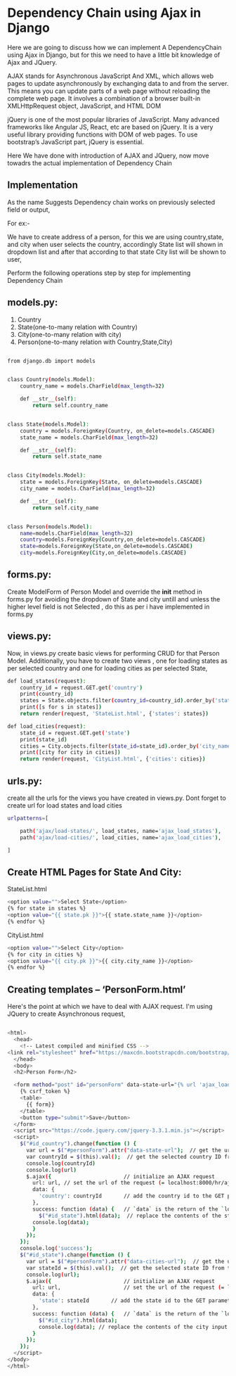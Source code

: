 


# Dependency Chain using Ajax in Django

Here we are going to discuss how we can implement A DependencyChain using Ajax in Django, but for this we need to have a little bit knowledge of Ajax and JQuery.

AJAX stands for Asynchronous JavaScript And XML, which allows web pages to update asynchronously by exchanging data to and from the server. 
This means you can update parts of a web page without reloading the complete web page. It involves a combination of a browser built-in XMLHttpRequest object, 
JavaScript, and HTML DOM

jQuery is one of the most popular libraries of JavaScript. Many advanced frameworks like Angular JS, React, etc are based on jQuery. It is a very useful library providing functions with DOM of web pages. To use bootstrap’s JavaScript part, jQuery is essential.

Here We have done with introduction of AJAX and JQuery, now move towadrs the actual implementation of Dependency Chain



## Implementation


As the name Suggests Dependency chain works on previously selected field or output,

For ex:-

We have to create address of a person, for this we are using country,state, and city 
when user selects the country, accordingly State list will shown in dropdown list and after that according to that state City list will be shown to user,


Perform the following operations step by step for implementing Dependency Chain


  
## models.py:

1. Country
2. State(one-to-many relation with Country)
3. City(one-to-many relation with city)
4. Person(one-to-many relation with Country,State,City)

```bash

from django.db import models


class Country(models.Model):
    country_name = models.CharField(max_length=32)

    def __str__(self):
        return self.country_name


class State(models.Model):
    country = models.ForeignKey(Country, on_delete=models.CASCADE)
    state_name = models.CharField(max_length=32)

    def __str__(self):
        return self.state_name


class City(models.Model):
    state = models.ForeignKey(State, on_delete=models.CASCADE)
    city_name = models.CharField(max_length=32)

    def __str__(self):
        return self.city_name


class Person(models.Model):
    name=models.CharField(max_length=32)
    country=models.ForeignKey(Country,on_delete=models.CASCADE)
    state=models.ForeignKey(State,on_delete=models.CASCADE)
    city=models.ForeignKey(City,on_delete=models.CASCADE)
```



## forms.py:

Create ModelForm of Person Model and override the __init__ method in forms.py for avoiding the dropdown of State and city untill and unless the higher level field is not Selected ,
do this as per i have implemented in forms.py



## views.py:

Now, in views.py create basic views for performing CRUD for that Person Model. 
Additionally, you have to create two views , one for loading states as per selected country and one for loading cities as per selected State,

```bash
def load_states(request):
    country_id = request.GET.get('country')
    print(country_id)
    states = State.objects.filter(country_id=country_id).order_by('state_name')
    print([s for s in states])
    return render(request, 'StateList.html', {'states': states})

def load_cities(request):
    state_id = request.GET.get('state')
    print(state_id)
    cities = City.objects.filter(state_id=state_id).order_by('city_name')
    print([city for city in cities])
    return render(request, 'CityList.html', {'cities': cities})

```

## urls.py:

create all the urls for the views you have created in views.py.
Dont forget to create url for load states and load cities
  
```bash
urlpatterns=[

    path('ajax/load-states/', load_states, name='ajax_load_states'),
    path('ajax/load-cities/', load_cities, name='ajax_load_cities'),

]
``` 


## Create HTML Pages for State And City:

StateList.html

```bash
<option value="">Select State</option>
{% for state in states %}
<option value="{{ state.pk }}">{{ state.state_name }}</option>
{% endfor %}
```


CityList.html

```bash
<option value="">Select City</option>
{% for city in cities %}
<option value="{{ city.pk }}">{{ city.city_name }}</option>
{% endfor %}
```


## Creating templates – ‘PersonForm.html’

Here's the point at which we have to deal with AJAX request.
I'm using JQuery to create Asynchronous request,

```bash

<html>
  <head>
    <!-- Latest compiled and minified CSS -->
<link rel="stylesheet" href="https://maxcdn.bootstrapcdn.com/bootstrap/4.5.2/css/bootstrap.min.css">
  </head>
  <body>
  <h2>Person Form</h2>

  <form method="post" id="personForm" data-state-url="{% url 'ajax_load_states' %}" data-cities-url="{% url 'ajax_load_cities' %}" >
    {% csrf_token %}
    <table>
      {{ form}}
    </table>
    <button type="submit">Save</button>
  </form> 
  <script src="https://code.jquery.com/jquery-3.3.1.min.js"></script>
  <script>
    $("#id_country").change(function () {
      var url = $("#personForm").attr("data-state-url");  // get the url of the `load_states` view
      var countryId = $(this).val();  // get the selected country ID from the HTML input
      console.log(countryId)
      console.log(url)
      $.ajax({                       // initialize an AJAX request
        url: url, // set the url of the request (= localhost:8000/hr/ajax/load-states/)
        data: {
          'country': countryId       // add the country id to the GET parameters
        },
        success: function (data) {   // `data` is the return of the `load_states` view function
          $("#id_state").html(data);  // replace the contents of the state input with the data that came from the server
        console.log(data);
        }
      });
    });
    console.log('success');
    $("#id_state").change(function () {
      var url = $("#personForm").attr("data-cities-url");  // get the url of the `load_cities` view
      var stateId = $(this).val();  // get the selected state ID from the HTML input
      console.log(url);
      $.ajax({                       // initialize an AJAX request
        url: url,                    // set the url of the request (= localhost:8000/hr/ajax/load-cities/)
        data: {
          'state': stateId       // add the state id to the GET parameters
        },
        success: function (data) {   // `data` is the return of the `load_cities` view function
          $("#id_city").html(data); 
          console.log(data); // replace the contents of the city input with the data that came from the server
        }
      });
    });
  </script>
</body>
</html>

```



